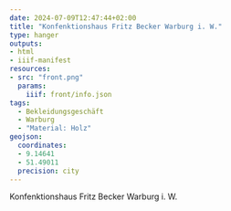 ```yaml
---
date: 2024-07-09T12:47:44+02:00
title: "Konfenktionshaus Fritz Becker Warburg i. W."
type: hanger
outputs:
- html
- iiif-manifest
resources:
- src: "front.png"
  params:
    iiif: front/info.json
tags:
  - Bekleidungsgeschäft
  - Warburg
  - "Material: Holz"
geojson:
  coordinates:
  - 9.14641
  - 51.49011
  precision: city
---
```

Konfenktionshaus Fritz Becker Warburg i. W.
